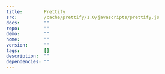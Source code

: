 ```yaml
---
title:        Prettify
src:          /cache/prettify/1.0/javascripts/prettify.js
docs:         ""
repo:         ""
demo:         ""
home:         ""
version:      ""
tags:         []
description:  ""
dependencies: ""
---
```


